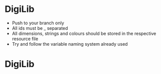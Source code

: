 # DigiLib
* Push to your branch only
* All ids must be _ separated
* All dimensions, strings and colours should be stored in the respective resource file
* Try and follow the variable naming system already used
# DigiLib
